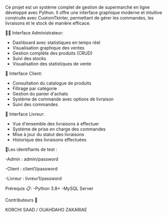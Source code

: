 Ce projet est un système complet de gestion de supermarché en ligne développé avec Python. Il offre une interface graphique moderne et intuitive construite avec CustomTkinter, permettant de gérer les commandes, les livraisons et le stock de manière efficace.

👨‍💼 Interface Administrateur:
- Dashboard avec statistiques en temps réel
- Visualisation graphique des ventes
- Gestion complète des produits (CRUD)
- Suivi des stocks
- Visualisation des statistiques de vente

👥 Interface Client:
- Consultation du catalogue de produits
- Filtrage par catégorie
- Gestion du panier d'achats
- Système de commande avec options de livraison
- Suivi des commandes

🚚 Interface Livreur:
- Vue d'ensemble des livraisons à effectuer
- Système de prise en charge des commandes
- Mise à jour du statut des livraisons
- Historique des livraisons effectuées

📰Les identifiants de test :

  -Admin : admin/password

  -Client : client1/password

  -Livreur : livreur1/password


Prérequis 📋:
  -Python 3.8+
  -MySQL Server

Contributeurs 👥

KORCHI SAAD /
OUAHDAHO ZAKARIAE

